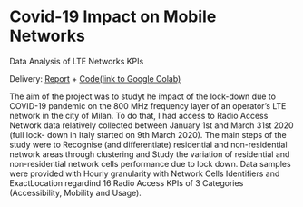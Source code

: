 # Covid-19 Impact on Mobile Networks
Data Analysis of LTE Networks KPIs

Delivery: [Report](report.pdf) + [Code(link to Google Colab)](code.ipynb)

The aim of the project was to studyt he impact of the lock-down due to COVID-19 pandemic on the 800 MHz frequency layer of an operator’s LTE network in the city of Milan.
To do that, I had access to Radio Access Network data relatively collected between January 1st and March 31st 2020 (full lock- down in Italy started on 9th March 2020).
The main steps of the study were to Recognise (and differentiate) residential and non-residential network areas through clustering and Study the variation of residential and non-residential network cells performance due to lock down.
Data samples were provided with Hourly granularity with Network Cells Identifiers and ExactLocation regardind 16 Radio Access KPIs of 3 Categories (Accessibility, Mobility and Usage).
